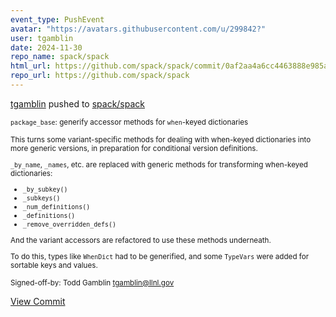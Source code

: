 ```yaml
---
event_type: PushEvent
avatar: "https://avatars.githubusercontent.com/u/299842?"
user: tgamblin
date: 2024-11-30
repo_name: spack/spack
html_url: https://github.com/spack/spack/commit/0af2aa4a6cc4463888e985a7d1d1f93226edbd56
repo_url: https://github.com/spack/spack
---
```


<a href='https://github.com/tgamblin' target='_blank'>tgamblin</a> pushed to <a href='https://github.com/spack/spack' target='_blank'>spack/spack</a>

<small>`package_base`: generify accessor methods for `when`-keyed dictionaries

This turns some variant-specific methods for dealing with when-keyed dictionaries into
more generic versions, in preparation for conditional version definitions.

`_by_name`, `_names`, etc. are replaced with generic methods for transforming
when-keyed dictionaries:
 * `_by_subkey()`
 * `_subkeys()`
 * `_num_definitions()`
 * `_definitions()`
 * `_remove_overridden_defs()`

And the variant accessors are refactored to use these methods underneath.

To do this, types like `WhenDict` had to be generified, and some `TypeVars`
were added for sortable keys and values.

Signed-off-by: Todd Gamblin <tgamblin@llnl.gov></small>

<a href='https://github.com/spack/spack/commit/0af2aa4a6cc4463888e985a7d1d1f93226edbd56' target='_blank'>View Commit</a>